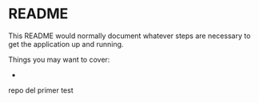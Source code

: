 # README

This README would normally document whatever steps are necessary to get the
application up and running.

Things you may want to cover:

*
repo del primer test
